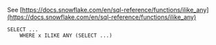 See [https://docs.snowflake.com/en/sql-reference/functions/ilike_any](https://docs.snowflake.com/en/sql-reference/functions/ilike_any)
```
SELECT ...
    WHERE x ILIKE ANY (SELECT ...)
```
